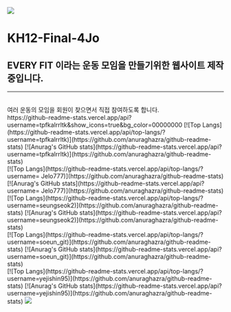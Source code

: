 <img src="https://capsule-render.vercel.app/api?type=waving&color=BDBDC8&height=150&section=header" />



# KH12-Final-4Jo

<h2>EVERY FIT 이라는 운동 모임을 만들기위한 웹사이트 제작중입니다.</h2>
<hr>
<br>
여러 운동의 모임을 회원이 찾으면서 직접 참여하도록 합니다.

<br>
https://github-readme-stats.vercel.app/api?username=tpfkalrrltk&show_icons=true&bg_color=00000000
[![Top Langs](https://github-readme-stats.vercel.app/api/top-langs/?username=tpfkalrrltk)](https://github.com/anuraghazra/github-readme-stats)
[![Anurag's GitHub stats](https://github-readme-stats.vercel.app/api?username=tpfkalrrltk)](https://github.com/anuraghazra/github-readme-stats)
<br>
[![Top Langs](https://github-readme-stats.vercel.app/api/top-langs/?username=
Jelo777)](https://github.com/anuraghazra/github-readme-stats)
[![Anurag's GitHub stats](https://github-readme-stats.vercel.app/api?username=
Jelo777)](https://github.com/anuraghazra/github-readme-stats)
<br>
[![Top Langs](https://github-readme-stats.vercel.app/api/top-langs/?username=seungseok2)](https://github.com/anuraghazra/github-readme-stats)
[![Anurag's GitHub stats](https://github-readme-stats.vercel.app/api?username=seungseok2)](https://github.com/anuraghazra/github-readme-stats)
<br>
[![Top Langs](https://github-readme-stats.vercel.app/api/top-langs/?username=soeun_git)](https://github.com/anuraghazra/github-readme-stats)
[![Anurag's GitHub stats](https://github-readme-stats.vercel.app/api?username=soeun_git)](https://github.com/anuraghazra/github-readme-stats)
<br>
[![Top Langs](https://github-readme-stats.vercel.app/api/top-langs/?username=yejishin95)](https://github.com/anuraghazra/github-readme-stats)
[![Anurag's GitHub stats](https://github-readme-stats.vercel.app/api?username=yejishin95)](https://github.com/anuraghazra/github-readme-stats)


<img src="https://capsule-render.vercel.app/api?type=waving&color=BDBDC8&height=150&section=footer" />
